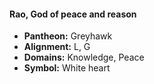 #### Rao, God of peace and reason
- **Pantheon:** Greyhawk
- **Alignment:** L, G
- **Domains:** Knowledge, Peace
- **Symbol:** White heart